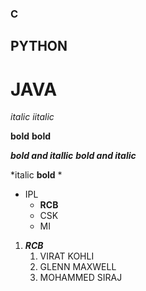 ### C
## PYTHON
# JAVA

*italic*
_iitalic_

**bold**
__bold__

***bold and itallic***
___bold and italic___

*italic __bold__ *

* IPL
  * **RCB**
  * CSK
  * MI
1. ***RCB***
    1. VIRAT KOHLI
    2. GLENN MAXWELL
    3. MOHAMMED SIRAJ

